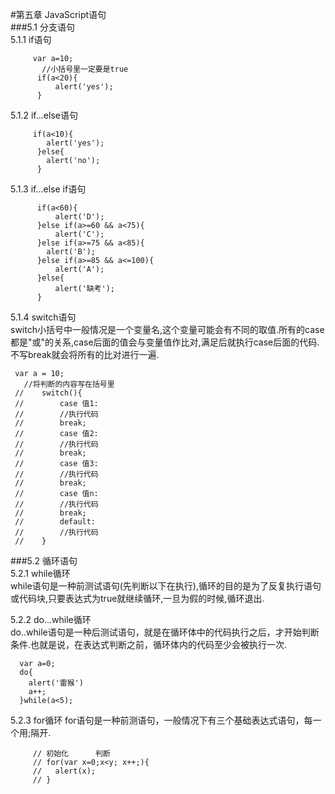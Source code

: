 #第五章  JavaScript语句  
###5.1 分支语句  
5.1.1 if语句
  
         var a=10;
           //小括号里一定要是true
          if(a<20){
              alert('yes');
          }

5.1.2 if...else语句
 
         if(a<10){
            alert('yes');
          }else{
            alert('no');
          }

5.1.3 if...else if语句
           
          if(a<60){
              alert('D');
          }else if(a>=60 && a<75){
              alert('C');
          }else if(a>=75 && a<85){
            alert('B');
          }else if(a>=85 && a<=100){
              alert('A');
          }else{
              alert('缺考');
          }

5.1.4 switch语句  
switch小括号中一般情况是一个变量名,这个变量可能会有不同的取值.所有的case都是"或"的关系,case后面的值会与变量值作比对,满足后就执行case后面的代码.不写break就会将所有的比对进行一遍.

     var a = 10;
       //将判断的内容写在括号里
     //    switch(){
     //        case 值1:
     //        //执行代码
     //        break;
     //        case 值2:
     //        //执行代码
     //        break;
     //        case 值3:
     //        //执行代码
     //        break;
     //        case 值n:
     //        //执行代码
     //        break;
     //        default:
     //        //执行代码
     //    }


###5.2 循环语句  
5.2.1 while循环  
while语句是一种前测试语句(先判断以下在执行),循环的目的是为了反复执行语句或代码块,只要表达式为true就继续循环,一旦为假的时候,循环退出.

5.2.2 do...while循环  
do..while语句是一种后测试语句，就是在循环体中的代码执行之后，才开始判断条件.也就是说，在表达式判断之前，循环体内的代码至少会被执行一次.
        
      var a=0;
      do{
        alert('雷猴')
        a++;
      }while(a<5);

5.2.3 for循环
for语句是一种前测语句，一般情况下有三个基础表达式语句，每一个用;隔开.
         
         // 初始化      判断
         // for(var x=0;x<y; x++;){
         //   alert(x);
         // }

